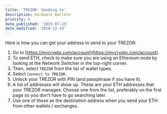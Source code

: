```yaml
---
title: 'TREZOR: Sending to'
description: Hardware Wallets
priority: 4
date_published: '2015-07-15'
date_modified: '2018-12-19'
---
```


Here is how you can get your address to send to your TREZOR:

1. Go to [https://mycrypto.com/account](https://mycrypto.com/account).
2. To send ETH, check to make sure you are using an Ethereum node by looking at the Network Switcher in the top-right corner.
3. Then, select `TREZOR` from the list of wallet types.
4. Select `Connect to TREZOR`.
5. Unlock your TREZOR with PIN (and passphrase if you have it).
6. A list of addresses will show up. These are your ETH addresses that your TREZOR manages. Choose one from the list, preferably on the first page so you don't have to go searching later.
7. Use one of these as the destination address when you send your ETH from other wallets / exchanges.
